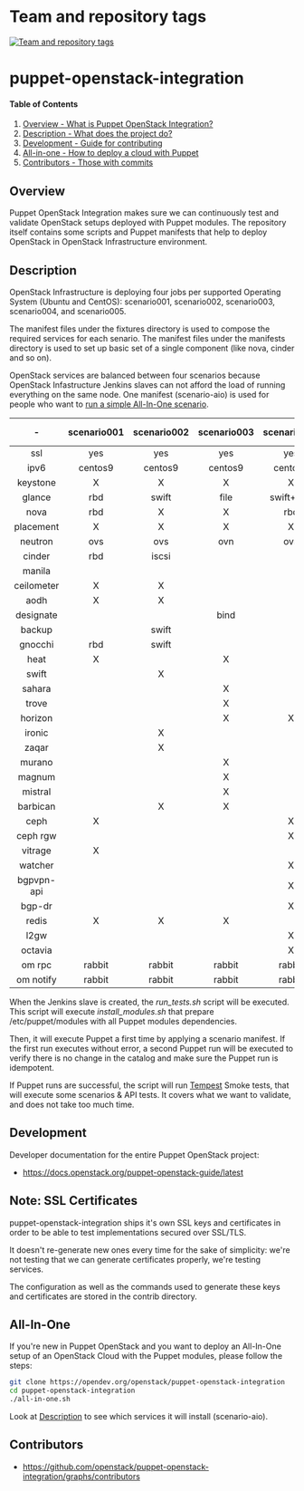 Team and repository tags
========================

[![Team and repository tags](https://governance.openstack.org/tc/badges/puppet-openstack-integration.svg)](https://governance.openstack.org/tc/reference/tags/index.html)

<!-- Change things from this point on -->

puppet-openstack-integration
============================

#### Table of Contents

1. [Overview - What is Puppet OpenStack Integration?](#overview)
2. [Description - What does the project do?](#description)
3. [Development - Guide for contributing](#development)
4. [All-in-one - How to deploy a cloud with Puppet](#all-in-one)
5. [Contributors - Those with commits](#contributors)


Overview
--------

Puppet OpenStack Integration makes sure we can continuously test and validate
OpenStack setups deployed with Puppet modules. The repository itself contains
some scripts and Puppet manifests that help to deploy OpenStack in OpenStack
Infrastructure environment.


Description
-----------

OpenStack Infrastructure is deploying four jobs per supported Operating System
(Ubuntu and CentOS): scenario001, scenario002, scenario003, scenario004, and
scenario005.

The manifest files under the fixtures directory is used to compose the required
services for each senario. The manifest files under the manifests directory
is used to set up basic set of a single component (like nova, cinder and so on).

OpenStack services are balanced between four scenarios because OpenStack
Infastructure Jenkins slaves can not afford the load of running everything on
the same node.
One manifest (scenario-aio) is used for people who want to [run a simple All-In-One
scenario](#all-in-one).

|     -      | scenario001 | scenario002 | scenario003 | scenario004 | scenario005 | scenario-aio |
|:----------:|:-----------:|:-----------:|:-----------:|:-----------:|:-----------:|:------------:|
| ssl        |     yes     |      yes    |      yes    |     yes     |     yes     |     no       |
| ipv6       |   centos9   |    centos9  |    centos9  |   centos9   |   centos9   |     no       |
| keystone   |      X      |       X     |       X     |      X      |      X      |      X       |
| glance     |     rbd     |     swift   |     file    |  swift+rgw  |   cinder    |    file      |
| nova       |     rbd     |       X     |       X     |     rbd     |      X      |      X       |
| placement  |      X      |       X     |       X     |      X      |      X      |      X       |
| neutron    |     ovs     |      ovs    |      ovn    |     ovs     |     ovn     |     ovs      |
| cinder     |     rbd     |     iscsi   |             |             |    iscsi    |   iscsi      |
| manila     |             |             |             |             |     lvm     |              |
| ceilometer |      X      |       X     |             |             |             |              |
| aodh       |      X      |       X     |             |             |             |              |
| designate  |             |             |     bind    |             |             |              |
| backup     |             |    swift    |             |             |             |              |
| gnocchi    |     rbd     |    swift    |             |             |             |              |
| heat       |      X      |             |       X     |             |             |              |
| swift      |             |       X     |             |             |             |              |
| sahara     |             |             |       X     |             |             |              |
| trove      |             |             |       X     |             |             |              |
| horizon    |             |             |       X     |      X      |             |      X       |
| ironic     |             |       X     |             |             |             |              |
| zaqar      |             |       X     |             |             |             |              |
| murano     |             |             |       X     |             |             |              |
| magnum     |             |             |       X     |             |             |              |
| mistral    |             |             |       X     |             |             |              |
| barbican   |             |       X     |       X     |             |             |              |
| ceph       |      X      |             |             |      X      |             |              |
| ceph rgw   |             |             |             |      X      |             |              |
| vitrage    |      X      |             |             |             |             |              |
| watcher    |             |             |             |      X      |             |              |
| bgpvpn-api |             |             |             |      X      |             |              |
| bgp-dr     |             |             |             |      X      |             |              |
| redis      |      X      |       X     |       X     |             |             |              |
| l2gw       |             |             |             |      X      |             |              |
| octavia    |             |             |             |      X      |      X      |              |
| om rpc     |    rabbit   |    rabbit   |    rabbit   |    rabbit   |    rabbit   |    rabbit    |
| om notify  |    rabbit   |    rabbit   |    rabbit   |    rabbit   |    rabbit   |    rabbit    |

When the Jenkins slave is created, the *run_tests.sh* script will be executed.
This script will execute *install_modules.sh* that prepare /etc/puppet/modules
with all Puppet modules dependencies.

Then, it will execute Puppet a first time by applying a scenario manifest.
If the first run executes without error, a second Puppet run will be executed to
verify there is no change in the catalog and make sure the Puppet run is
idempotent.

If Puppet runs are successful, the script will run
[Tempest](https://docs.openstack.org/tempest/latest/overview.html) Smoke
tests, that will execute some scenarios & API tests. It covers what we want to
validate, and does not take too much time.


Development
-----------

Developer documentation for the entire Puppet OpenStack project:

* https://docs.openstack.org/puppet-openstack-guide/latest

Note: SSL Certificates
----------------------

puppet-openstack-integration ships it's own SSL keys and certificates in order
to be able to test implementations secured over SSL/TLS.

It doesn't re-generate new ones every time for the sake of simplicity: we're
not testing that we can generate certificates properly, we're testing services.

The configuration as well as the commands used to generate these keys and
certificates are stored in the contrib directory.

All-In-One
----------

If you're new in Puppet OpenStack and you want to deploy an All-In-One setup of
an OpenStack Cloud with the Puppet modules, please follow the steps:

```bash
git clone https://opendev.org/openstack/puppet-openstack-integration
cd puppet-openstack-integration
./all-in-one.sh
```

Look at [Description](#description) to see which services it will install
(scenario-aio).


Contributors
------------

* https://github.com/openstack/puppet-openstack-integration/graphs/contributors
